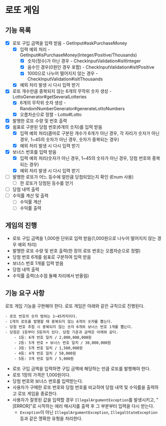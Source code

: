 # 로또 게임

## 기능 목록
- [X] 로또 구입 금액을 입력 받음 - GetInput#askPurchaseMoney
  - [X] 입력 예외 처리 - GetInput#isPurchaseMoney(Integer/Positive/Thousands)
    - [X] 숫자(정수)가 아닌 경우 - CheckInputValidation#isItInteger
    - [X] 음수인 경우(0원인 경우 포함) - CheckInputValidation#isItPositive
    - [X] 1000으로 나누어 떨어지지 않는 경우 - CheckInputValidation#isItThousands
  - [X] 예외 처리 발생 시 다시 입력 받기
- [X] 로또 개수만큼 중복되지 않는 6개의 무작위 숫자 생성 - LottoGenerator#getSeveralLotteries
  - [X] 6개의 무작위 숫자 생성 - RandomNumberGenerator#generateLottoNumbers
  - [X] 오름차순으로 정렬 - Lotto#Lotto
- [X] 발행한 로또 수량 및 번호 출력
- [X] 쉼표로 구분된 당첨 번호(6개의 숫자)를 입력 받음
  - [X] 입력 예외 처리(콤마로 구분된 개수가 6개가 아닌 경우, 각 자리가 숫자가 아닌 경우, 1~45의 숫자가 아닌 경우, 숫자가 중복되는 경우)
  - [X] 예외 처리 발생 시 다시 입력 받기
- [X] 보너스 번호를 입력 받음
  - [X] 입력 예외 처리(숫자가 아닌 경우, 1~45의 숫자가 아닌 경우, 당첨 번호와 중복되는 경우)
  - [X] 예외 처리 발생 시 다시 입력 받기
- [ ] 발행한 로또가 어느 등수에 얼만큼 당첨되었는지 확인 (Enum 사용)
  - [ ] 한 로또가 당첨된 등수를 얻기
- [ ] 당첨 내역 출력
- [ ] 수익률 계산 및 출력
  - [ ] 수익률 계산
  - [ ] 수익률 출력

## 게임의 진행
- 로또 구입 금액을 1,000원 단위로 입력 받음(1,000원으로 나누어 떨어지지 않는 경우 예외 처리)
- 발행한 로또 수량 및 번호 출력(한 장의 로또 번호는 오름차순으로 정렬)
- 당첨 번호 6개를 쉼표로 구분하여 입력 받음
- 보너스 번호 1개를 입력 받음
- 당첨 내역 출력
- 수익률 출력(소수점 둘째 자리에서 반올림)

## 기능 요구 사항
로또 게임 기능을 구현해야 한다. 로또 게임은 아래와 같은 규칙으로 진행된다.

```
- 로또 번호의 숫자 범위는 1~45까지이다.
- 1개의 로또를 발행할 때 중복되지 않는 6개의 숫자를 뽑는다.
- 당첨 번호 추첨 시 중복되지 않는 숫자 6개와 보너스 번호 1개를 뽑는다.
- 당첨은 1등부터 5등까지 있다. 당첨 기준과 금액은 아래와 같다.
    - 1등: 6개 번호 일치 / 2,000,000,000원
    - 2등: 5개 번호 + 보너스 번호 일치 / 30,000,000원
    - 3등: 5개 번호 일치 / 1,500,000원
    - 4등: 4개 번호 일치 / 50,000원
    - 5등: 3개 번호 일치 / 5,000원
```

- 로또 구입 금액을 입력하면 구입 금액에 해당하는 만큼 로또를 발행해야 한다.
- 로또 1장의 가격은 1,000원이다.
- 당첨 번호와 보너스 번호를 입력받는다.
- 사용자가 구매한 로또 번호와 당첨 번호를 비교하여 당첨 내역 및 수익률을 출력하고 로또 게임을 종료한다.
- 사용자가 잘못된 값을 입력할 경우 `IllegalArgumentException`를 발생시키고, "[ERROR]"로 시작하는 에러 메시지를 출력 후 그 부분부터 입력을 다시 받는다.
    - `Exception`이 아닌 `IllegalArgumentException`, `IllegalStateException` 등과 같은 명확한 유형을 처리한다.